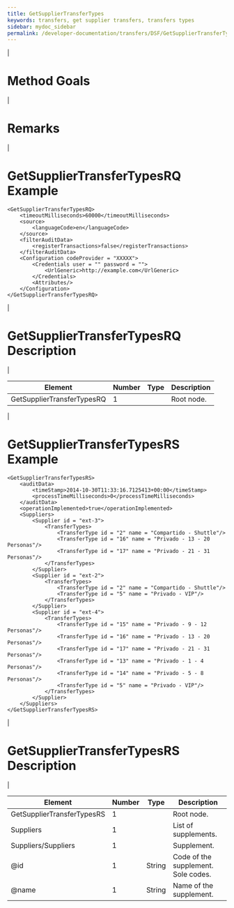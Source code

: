 ```yaml
---
title: GetSupplierTransferTypes
keywords: transfers, get supplier transfers, transfers types
sidebar: mydoc_sidebar
permalink: /developer-documentation/transfers/DSF/GetSupplierTransferTypes
---
```


|

Method Goals
============

|

Remarks
=======

|

GetSupplierTransferTypesRQ Example
==================================

    <GetSupplierTransferTypesRQ>
        <timeoutMilliseconds>60000</timeoutMilliseconds>
        <source>
            <languageCode>en</languageCode>
        </source>
        <filterAuditData>
            <registerTransactions>false</registerTransactions>
        </filterAuditData>
        <Configuration codeProvider = "XXXXX">
            <Credentials user = "" password = "">
                <UrlGeneric>http://example.com</UrlGeneric>
            </Credentials>
            <Attributes/>
        </Configuration>
    </GetSupplierTransferTypesRQ>

|

GetSupplierTransferTypesRQ Description
======================================

|

| **Element**				| **Number**	| **Type**	| **Description**		|
| ------------------------------------- | ------------- | ------------- | ----------------------------- |
| GetSupplierTransferTypesRQ		| 1          	|		| Root node.			|

|

GetSupplierTransferTypesRS Example
==================================

    <GetSupplierTransferTypesRS>
        <auditData>
            <timeStamp>2014-10-30T11:33:16.7125413+00:00</timeStamp>
            <processTimeMilliseconds>0</processTimeMilliseconds>
        </auditData>
        <operationImplemented>true</operationImplemented>
        <Suppliers>
            <Supplier id = "ext-3">
                <TransferTypes>
                    <TransferType id = "2" name = "Compartido - Shuttle"/>
                    <TransferType id = "16" name = "Privado - 13 - 20 Personas"/>
                    <TransferType id = "17" name = "Privado - 21 - 31 Personas"/>
                </TransferTypes>
            </Supplier>
            <Supplier id = "ext-2">
                <TransferTypes>
                    <TransferType id = "2" name = "Compartido - Shuttle"/>
                    <TransferType id = "5" name = "Privado - VIP"/>
                </TransferTypes>
            </Supplier>
            <Supplier id = "ext-4">
                <TransferTypes>
                    <TransferType id = "15" name = "Privado - 9 - 12 Personas"/>
                    <TransferType id = "16" name = "Privado - 13 - 20 Personas"/>
                    <TransferType id = "17" name = "Privado - 21 - 31 Personas"/>
                    <TransferType id = "13" name = "Privado - 1 - 4 Personas"/>
                    <TransferType id = "14" name = "Privado - 5 - 8 Personas"/>
                    <TransferType id = "5" name = "Privado - VIP"/>
                </TransferTypes>
            </Supplier>
        </Suppliers>
    </GetSupplierTransferTypesRS>

|

GetSupplierTransferTypesRS Description
======================================

|

| **Element**				| **Number**	| **Type**	| **Description**					|
| ------------------------------------- | ------------- | ------------- | ----------------------------------------------------- |
| GetSupplierTransferTypesRS		| 1          	|		| Root node.						|
| Suppliers  				| 1          	|		| List of supplements.					|
| Suppliers/Suppliers 			| 1          	|		| Supplement.						|
| @id        				| 1    		| String	| Code of the supplement. Sole codes. 			|
| @name      				| 1    		| String	| Name of the supplement.				|

